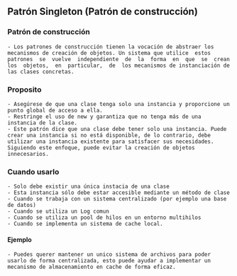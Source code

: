 ﻿## Patrón Singleton (Patrón de construcción)

### Patrón de construcción
	- Los patrones de construcción tienen la vocación de abstraer los mecanismos de creación de objetos. Un sistema que utilice  estos  patrones  se  vuelve  independiente  de  la  forma  en  que  se  crean  los  objetos,  en  particular,  de  los mecanismos de instanciación de las clases concretas.

### Proposito
	- Asegúrese de que una clase tenga solo una instancia y proporcione un punto global de acceso a ella.
	- Restringe el uso de new y garantiza que no tenga más de una instancia de la clase.
	- Este patrón dice que una clase debe tener solo una instancia. Puede crear una instancia si no está disponible, de lo contrario, debe utilizar una instancia existente para satisfacer sus necesidades. Siguiendo este enfoque, puede evitar la creación de objetos innecesarios.

### Cuando usarlo
	- Solo debe existir una única instacia de una clase
	- Esta instancia sólo debe estar accesible mediante un método de clase
	- Cuando se trabaja con un sistema centralizado (por ejemplo una base de datos)
	- Cuando se utiliza un Log comun
	- Cuando se utiliza un pool de hilos en un entorno multihilos
	- Cuando se implementa un sistema de cache local.

#### Ejemplo
	- Puedes querer mantener un unico sistema de archivos para poder usarlo de forma centralizada, esto puede ayudar a implementar un mecanismo de almacenamiento en cache de forma eficaz.
